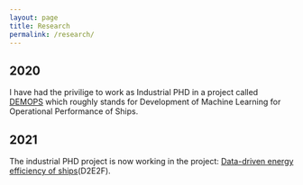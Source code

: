 ```yaml
---
layout: page
title: Research
permalink: /research/
---
```


## 2020
I have had the privilige to work as Industrial PHD in a project called [DEMOPS](https://www.chalmers.se/en/projects/Pages/Machine-learning-based-speed-power-performance-modelling-to.aspx) which roughly stands for Development of Machine Learning for Operational Performance of Ships.

## 2021
The industrial PHD project is now working in the project: [Data-driven energy efficiency of ships](https://oceanenergy-sweden.se/energieffektivisering-av-mindre-fartyg/)(D2E2F).

